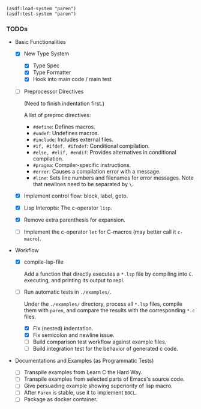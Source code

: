 ``` common-lisp
(asdf:load-system "paren")
(asdf:test-system "paren")
```

### TODOs

+ Basic Functionalities

  + [X] New Type System
    + [X] Type Spec
    + [X] Type Formatter
    + [X] Hook into main code / main test
  + [ ] Preprocessor Directives 
  
    (Need to finish indentation first.)
        
    A list of preproc directives:
    + `#define`: Defines macros.
    + `#undef`: Undefines macros.
    + `#include`: Includes external files.
    + `#if, #ifdef, #ifndef`: Conditional compilation.
    + `#else, #elif, #endif`: Provides alternatives in conditional compilation.
    + `#pragma`: Compiler-specific instructions.
    + `#error`: Causes a compilation error with a message.
    + `#line`: Sets line numbers and filenames for error messages.
    Note that newlines need to be separated by `\`.
        
  + [X] Implement control flow: block, label, goto.
  + [X] Lisp Interopts: The c-operator `lisp`.
  + [X] Remove extra parenthesis for expansion.
  + [ ] Implement the c-operator `let` for C-macros (may better call it `c-macro`).

+ Workflow

  + [X] compile-lsp-file 
  
    Add a function that directly executes a `*.lsp` file by compiling into
    `C`. executing, and printing its output to repl.
    
  + [ ] Run automatic tests in `./examples/`.
  
    Under the `./examples/` directory, process all `*.lsp` files, compile them
    with `paren`, and compare the results with the corresponding `*.c` files.
    
    + [X] Fix (nested) indentation.
    + [X] Fix semicolon and newline issue.
    + [ ] Build comparison test workflow against example files.
    + [ ] Build integration test for the behavior of generated c code.

+ Documentations and Examples (as Programmatic Tests)

  + [ ] Transpile examples from Learn C the Hard Way.
  + [ ] Transpile examples from selected parts of Emacs's source code.
  + [ ] Give persuading example showing superiority of lisp macro.
  + [ ] After `Paren` is stable, use it to implement `BOCL`.
  + [ ] Package as docker container.
